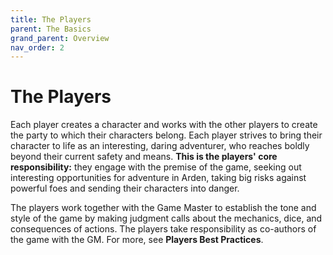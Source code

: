 ```yaml
---
title: The Players
parent: The Basics
grand_parent: Overview
nav_order: 2
---
```


# The Players
Each player creates a character and works with the other players to create the party to which their characters belong. Each player strives to bring their character to life as an interesting, daring adventurer, who reaches boldly beyond their current safety and means. **This is the players' core responsibility:** they engage with the premise of the game, seeking out interesting opportunities for adventure in Arden, taking big risks against powerful foes and sending their characters into danger.

The players work together with the Game Master to establish the tone and style of the game by making judgment calls about the mechanics, dice, and consequences of actions. The players take responsibility as co-authors of the game with the GM. For more, see **Players Best Practices**.
